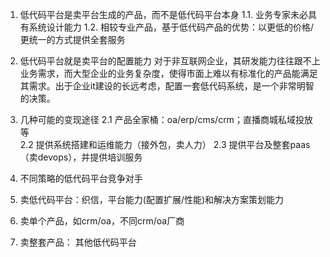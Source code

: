 
1. 低代码平台是卖平台生成的产品，而不是低代码平台本身
 1.1. 业务专家未必具有系统设计能力
 1.2. 相较专业产品，基于低代码产品的优势：以更低的价格/更统一的方式提供全套服务
1. 低代码平台就是卖平台的配置能力
对于非互联网企业，其研发能力往往跟不上业务需求，而大型企业的业务复杂度，使得市面上难以有标准化的产品能满足其需求。出于企业it建设的长远考虑，配置一套低代码系统，是一个非常明智的决策。
2. 几种可能的变现途径
2.1 产品全家桶：oa/erp/cms/crm；直播商城私域投放等  
2.2 提供系统搭建和运维能力（接外包，卖人力）
2.3 提供平台及整套paas（卖devops），并提供培训服务

3. 不同策略的低代码平台竞争对手
1. 卖低代码平台：织信，平台能力(配置扩展/性能)和解决方案策划能力
2. 卖单个产品，如crm/oa，不同crm/oa厂商
3. 卖整套产品： 其他低代码平台

